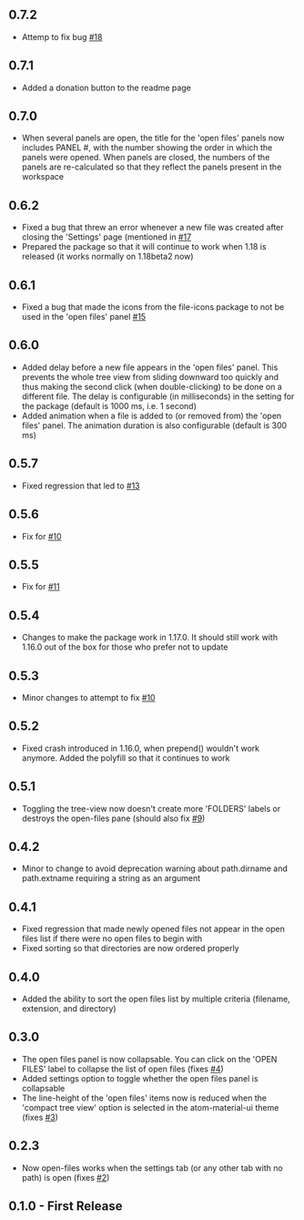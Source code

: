 ## 0.7.2

- Attemp to fix bug [#18](https://github.com/oriolmirosa/open-files/issues/18)

## 0.7.1

- Added a donation button to the readme page

## 0.7.0

- When several panels are open, the title for the 'open files' panels now includes PANEL #, with the number showing the order in which the panels were opened. When panels are closed, the numbers of the panels are re-calculated so that they reflect the panels present in the workspace

## 0.6.2

- Fixed a bug that threw an error whenever a new file was created after closing the 'Settings' page (mentioned in [#17](https://github.com/oriolmirosa/open-files/issues/17)
- Prepared the package so that it will continue to work when 1.18 is released (it works normally on 1.18beta2 now)

## 0.6.1

- Fixed a bug that made the icons from the file-icons package to not be used in the 'open files' panel [#15](https://github.com/oriolmirosa/open-files/issues/15)

## 0.6.0

- Added delay before a new file appears in the 'open files' panel. This prevents the whole tree view from sliding downward too quickly and thus making the second click (when double-clicking) to be done on a different file. The delay is configurable (in milliseconds) in the setting for the package (default is 1000 ms, i.e. 1 second)
- Added animation when a file is added to (or removed from) the 'open files' panel. The animation duration is also configurable (default is 300 ms)

## 0.5.7

- Fixed regression that led to [#13](https://github.com/oriolmirosa/open-files/issues/13)

## 0.5.6

- Fix for [#10](https://github.com/oriolmirosa/open-files/issues/10)

## 0.5.5

- Fix for [#11](https://github.com/oriolmirosa/open-files/issues/11)

## 0.5.4

- Changes to make the package work in 1.17.0. It should still work with 1.16.0 out of the box for those who prefer not to update

## 0.5.3

- Minor changes to attempt to fix [#10](https://github.com/oriolmirosa/open-files/issues/10)

## 0.5.2

- Fixed crash introduced in 1.16.0, when prepend() wouldn't work anymore. Added the polyfill so that it continues to work

## 0.5.1

- Toggling the tree-view now doesn't create more 'FOLDERS' labels or destroys the open-files pane (should also fix [#9](https://github.com/oriolmirosa/open-files/issues/9))

## 0.4.2

- Minor to change to avoid deprecation warning about path.dirname and path.extname requiring a string as an argument

## 0.4.1

- Fixed regression that made newly opened files not appear in the open files list if there were no open files to begin with
- Fixed sorting so that directories are now ordered properly

## 0.4.0

- Added the ability to sort the open files list by multiple criteria (filename, extension, and directory)

## 0.3.0

- The open files panel is now collapsable. You can click on the 'OPEN FILES' label to collapse the list of open files (fixes [#4](https://github.com/oriolmirosa/open-files/issues/4))
- Added settings option to toggle whether the open files panel is collapsable
- The line-height of the 'open files' items now is reduced when the 'compact tree view' option is selected in the atom-material-ui theme (fixes [#3](https://github.com/oriolmirosa/open-files/issues/3))

## 0.2.3

- Now open-files works when the settings tab (or any other tab with no path) is open (fixes [#2](https://github.com/oriolmirosa/open-files/issues/2))

## 0.1.0 - First Release
